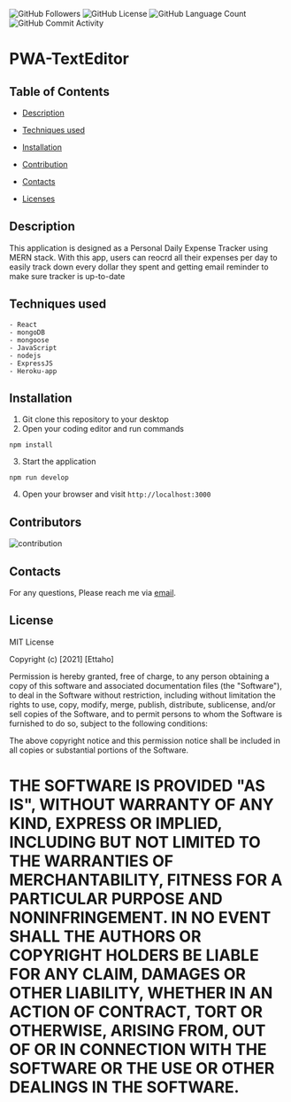 <img alt="GitHub Followers" src="https://img.shields.io/github/followers/Etta0311"> <img alt="GitHub License" src="https://img.shields.io/apm/l/vim-mode">  <img alt="GitHub Language Count" src="https://img.shields.io/github/languages/count/Etta0311/PWA-TextEditor">  <img alt="GitHub Commit Activity" src="https://img.shields.io/github/commit-activity/w/Etta0311/PWA-TextEditor">

# PWA-TextEditor 

## Table of Contents

- [Description](#Description)

- [Techniques used](#Techniques-used)
- [Installation](#Installation)
- [Contribution](#Contributors)
- [Contacts](#Contacts)
- [Licenses](#Licenses)

## Description
   This application is designed as a Personal Daily Expense Tracker using MERN stack. With this app, users can reocrd all their expenses per day to easily track down every dollar they spent and getting email reminder to make sure tracker is up-to-date 

## Techniques used

    - React
    - mongoDB
    - mongoose
    - JavaScript 
    - nodejs
    - ExpressJS 
    - Heroku-app

## Installation
1. Git clone this repository to your desktop
2. Open your coding editor and run commands
```
npm install
```
3. Start the application
```
npm run develop
```
4. Open your browser and visit `http://localhost:3000`

## Contributors

![contribution]()

## Contacts
For any questions, Please reach me via [email](mailto:etta0311031@gmail.com).


## License
MIT License

Copyright (c) [2021] [Ettaho]

Permission is hereby granted, free of charge, to any person obtaining a copy
of this software and associated documentation files (the "Software"), to deal
in the Software without restriction, including without limitation the rights
to use, copy, modify, merge, publish, distribute, sublicense, and/or sell
copies of the Software, and to permit persons to whom the Software is
furnished to do so, subject to the following conditions:

The above copyright notice and this permission notice shall be included in all
copies or substantial portions of the Software.

THE SOFTWARE IS PROVIDED "AS IS", WITHOUT WARRANTY OF ANY KIND, EXPRESS OR
IMPLIED, INCLUDING BUT NOT LIMITED TO THE WARRANTIES OF MERCHANTABILITY,
FITNESS FOR A PARTICULAR PURPOSE AND NONINFRINGEMENT. IN NO EVENT SHALL THE
AUTHORS OR COPYRIGHT HOLDERS BE LIABLE FOR ANY CLAIM, DAMAGES OR OTHER
LIABILITY, WHETHER IN AN ACTION OF CONTRACT, TORT OR OTHERWISE, ARISING FROM,
OUT OF OR IN CONNECTION WITH THE SOFTWARE OR THE USE OR OTHER DEALINGS IN THE
SOFTWARE.
=======